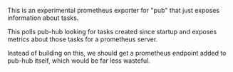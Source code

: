 This is an experimental prometheus exporter for "pub" that just exposes information about tasks.

This polls pub-hub looking for tasks created since startup and exposes metrics about those tasks
for a prometheus server.

Instead of building on this, we should get a prometheus endpoint added to pub-hub itself, which
would be far less wasteful.